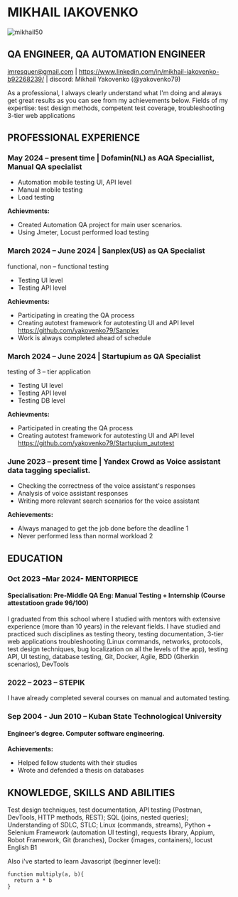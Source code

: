 # MIKHAIL IAKOVENKO
![mikhail50](https://github.com/yakovenko79/rsschool-cv/assets/114107429/32b1dc3d-6551-411e-8037-79f98ed04c83)


## QA ENGINEER, QA AUTOMATION ENGINEER
imresquer@gmail.com | https://www.linkedin.com/in/mikhail-iakovenko-b92268239/ | discord: Mikhail Yakovenko (@yakovenko79)

As a professional, I always clearly understand what I'm doing and always get great results as you can see from my achievements below. Fields of my expertise: test design methods, competent test coverage, troubleshooting 3-tier web applications

## PROFESSIONAL EXPERIENCE

### May 2024 – present time | Dofamin(NL) as AQA Speciallist, Manual QA specialist
*	Automation mobile testing UI, API level
*	Manual mobile testing 
*	Load testing

**Achievments:**
* Created Automation QA project for main user scenarios.
* Using Jmeter, Locust performed load testing

### March 2024 – June 2024 | Sanplex(US) as QA Specialist  
functional, non – functional testing
* Testing UI level
* Testing API level

**Achievments:**
* Participating in creating the QA process
* Creating autotest framework for autotesting UI and API level https://github.com/yakovenko79/Sanplex
* Work is always completed ahead of schedule

### March 2024 – June 2024 | Startupium as QA Specialist  
testing of 3 – tier application
* Testing UI level
* Testing API level
* Testing DB level

**Achievments:** 
* Participated in creating the QA process
* Creating autotest framework for autotesting UI and API level https://github.com/yakovenko79/Startupium_autotest 

### June 2023 – present time | Yandex Crowd as Voice assistant data tagging specialist.
* Checking the correctness of the voice assistant's responses
* Analysis of voice assistant responses
* Writing more relevant search scenarios for the voice assistant

**Achievements:** 
* Always managed to get the job done before the deadline 1
* Never performed less than normal workload 2


## EDUCATION
### Oct 2023 –Mar 2024- MENTORPIECE
#### Specialisation: Pre-Middle QA Eng: Manual Testing + Internship (Course attestatioon grade 96/100)
I graduated from this school where I studied with mentors with extensive experience (more than 10 years) in the relevant fields. I have studied and practiced such disciplines as testing theory, testing documentation, 3-tier web applications troubleshooting (Linux commands, networks, protocols, test design techniques, bug localization on all the levels of the app), testing API, UI testing, database testing, Git, Docker, Agile, BDD (Gherkin scenarios), DevTools

### 2022 – 2023 – STEPIK 
  I have already completed several courses on manual and automated testing.

### Sep 2004 - Jun 2010 – Kuban State Technological University  
#### Engineer’s degree. Computer software engineering.
**Achievements:**
* Helped fellow students with their studies
* Wrote and defended a thesis on databases

## KNOWLEDGE, SKILLS AND ABILITIES
Test design techniques, test documentation, API testing (Postman, DevTools, HTTP methods, REST); SQL (joins, nested queries); Understanding of SDLC, STLC; Linux (commands, streams), Python + Selenium Framework (automation UI testing), requests library, Appium, Robot Framework, Git (branches), Docker (images, containers), locust  
English B1

Also i've started to learn Javascript (beginner level):
```
function multiply(a, b){
  return a * b
}
```
